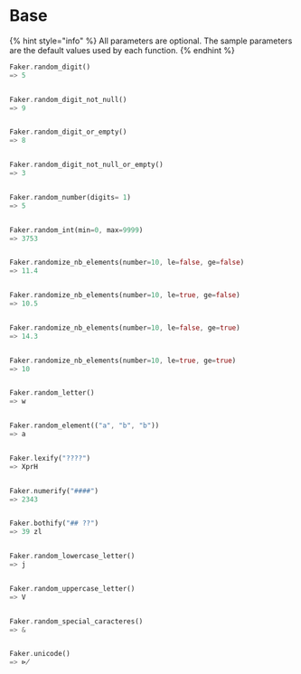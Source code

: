 # Base

{% hint style="info" %}
All parameters are optional. The sample parameters are the default values used by each function.
{% endhint %}

```rust
Faker.random_digit()
=> 5


Faker.random_digit_not_null()
=> 9


Faker.random_digit_or_empty()
=> 8


Faker.random_digit_not_null_or_empty()
=> 3


Faker.random_number(digits= 1)
=> 5


Faker.random_int(min=0, max=9999)
=> 3753


Faker.randomize_nb_elements(number=10, le=false, ge=false)
=> 11.4


Faker.randomize_nb_elements(number=10, le=true, ge=false)
=> 10.5


Faker.randomize_nb_elements(number=10, le=false, ge=true)
=> 14.3


Faker.randomize_nb_elements(number=10, le=true, ge=true)
=> 10


Faker.random_letter()
=> w


Faker.random_element(("a", "b", "b"))
=> a


Faker.lexify("????")
=> XprH


Faker.numerify("####")
=> 2343


Faker.bothify("## ??")
=> 39 zl


Faker.random_lowercase_letter()
=> j


Faker.random_uppercase_letter()
=> V


Faker.random_special_caracteres()
=> &


Faker.unicode()
=> ⋫
```

